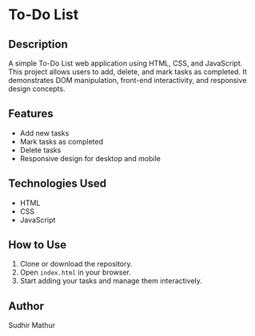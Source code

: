 # To-Do List

## Description
A simple To-Do List web application using HTML, CSS, and JavaScript.  
This project allows users to add, delete, and mark tasks as completed. It demonstrates DOM manipulation, front-end interactivity, and responsive design concepts.

## Features
- Add new tasks
- Mark tasks as completed
- Delete tasks
- Responsive design for desktop and mobile

## Technologies Used
- HTML
- CSS
- JavaScript

## How to Use
1. Clone or download the repository.
2. Open `index.html` in your browser.
3. Start adding your tasks and manage them interactively.

## Author
Sudhir Mathur

